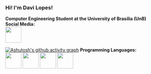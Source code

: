 ### Hi! I'm Davi Lopes!
**Computer Engineering Student at the University of Brasília (UnB)**<br>
**Social Media:**<br>
<a href="www.linkedin.com/in/davi-lopes-brito">
<img width="50" height="50" src="https://cdn.jsdelivr.net/gh/devicons/devicon@latest/icons/linkedin/linkedin-original.svg" />                  
</a>

[![Ashutosh's github activity graph](https://github-readme-activity-graph.vercel.app/graph?username=davilb64&theme=tokyo-night)](https://github.com/ashutosh00710/github-readme-activity-graph)
**Programming  Languages:**<br>
<img width="50" height="50" src="https://cdn.jsdelivr.net/gh/devicons/devicon@latest/icons/python/python-original.svg"/>
<img width="50" height="50" src="https://cdn.jsdelivr.net/gh/devicons/devicon@latest/icons/c/c-original.svg" />
<img width="50" height="50" src="https://cdn.jsdelivr.net/gh/devicons/devicon@latest/icons/html5/html5-original.svg" />
<img width="50" height="50" src="https://cdn.jsdelivr.net/gh/devicons/devicon@latest/icons/css3/css3-original.svg" />
          
          
          
